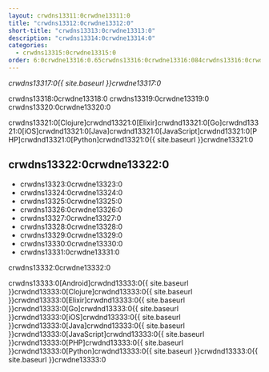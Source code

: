 ```yaml
---
layout: crwdns13311:0crwdne13311:0
title: "crwdns13312:0crwdne13312:0"
short-title: "crwdns13313:0crwdne13313:0"
description: "crwdns13314:0crwdne13314:0"
categories:
  - crwdns13315:0crwdne13315:0
order: 6:0crwdne13316:0.65crwdns13316:0crwdne13316:084crwdns13316:0crwdne13316:022crwdns13316:0crwdne13316:0
---
```

*crwdns13317:0{{ site.baseurl }}crwdne13317:0*

crwdns13318:0crwdne13318:0 crwdns13319:0crwdne13319:0 crwdns13320:0crwdne13320:0

crwdns13321:0[Clojure]crwdnd13321:0[Elixir]crwdnd13321:0[Go]crwdnd13321:0[iOS]crwdnd13321:0[Java]crwdnd13321:0[JavaScript]crwdnd13321:0[PHP]crwdnd13321:0[Python]crwdnd13321:0{{ site.baseurl }}crwdne13321:0

## crwdns13322:0crwdne13322:0

- crwdns13323:0crwdne13323:0
- crwdns13324:0crwdne13324:0
- crwdns13325:0crwdne13325:0
- crwdns13326:0crwdne13326:0
- crwdns13327:0crwdne13327:0
- crwdns13328:0crwdne13328:0
- crwdns13329:0crwdne13329:0
- crwdns13330:0crwdne13330:0
- crwdns13331:0crwdne13331:0

crwdns13332:0crwdne13332:0

crwdns13333:0[Android]crwdnd13333:0{{ site.baseurl }}crwdnd13333:0[Clojure]crwdnd13333:0{{ site.baseurl }}crwdnd13333:0[Elixir]crwdnd13333:0{{ site.baseurl }}crwdnd13333:0[Go]crwdnd13333:0{{ site.baseurl }}crwdnd13333:0[iOS]crwdnd13333:0{{ site.baseurl }}crwdnd13333:0[Java]crwdnd13333:0{{ site.baseurl }}crwdnd13333:0[JavaScript]crwdnd13333:0{{ site.baseurl }}crwdnd13333:0[PHP]crwdnd13333:0{{ site.baseurl }}crwdnd13333:0[Python]crwdnd13333:0{{ site.baseurl }}crwdnd13333:0{{ site.baseurl }}crwdne13333:0